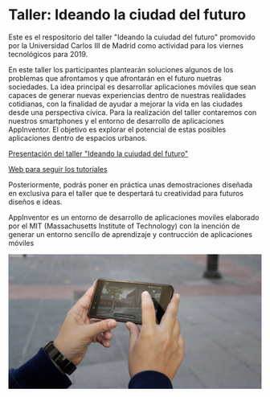 # Taller: Ideando la ciudad del futuro 

Este es el respositorio del taller "Ideando la cuiudad del futuro" promovido por la Universidad Carlos III de Madrid como actividad para los viernes tecnológicos para 2019.

En este taller los participantes plantearán soluciones algunos de los problemas que afrontamos y que afrontarán en el futuro nuetras sociedades. La idea principal es desarrollar aplicaciones móviles que sean capaces de generar nuevas experiencias dentro de nuestras realidades cotidianas, con la finalidad de ayudar a mejorar la vida en las ciudades desde una perspectiva cívica. Para la realización del taller contaremos con nuestros smartphones y el entorno de desarrollo de aplicaciones AppInventor. El objetivo es explorar el potencial de estas posibles aplicaciones dentro de espacios urbanos.   

[Presentación del taller "Ideando la cuiudad del futuro" ](https://ysinotelodigo.github.io/TallerIoT/presentacion%20TQ%20IoT/) 

[Web para seguir los tutoriales](https://ysinotelodigo.github.io/TallerIoT/workshop)

Posteriormente, podrás poner en práctica unas demostraciones diseñada en exclusiva para el taller que te despertará tu creatividad para futuros diseños e ideas.

AppInventor es un entorno de desarrollo de aplicaciones moviles elaborado por el MIT (Massachusetts Institute of Technology) con la inención de generar un entorno sencillo de aprendizaje y contrucción de aplicaciones móviles

![AppInventor](https://github.com/monicadefran/Ideando_la_ciudad_digital/blob/master/recursos%20tutoriales/Imagen_portada.png)


